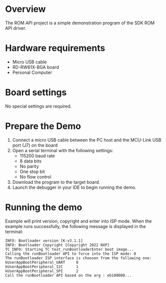 Overview
========
The ROM API project is a simple demonstration program of the SDK ROM API driver.

Hardware requirements
=====================
- Micro USB cable
- RD-RW61X-BGA board
- Personal Computer

Board settings
============
No special settings are required.

Prepare the Demo
===============
1.  Connect a micro USB cable between the PC host and the MCU-Link USB port (J7) on the board
2.  Open a serial terminal with the following settings:
    - 115200 baud rate
    - 8 data bits
    - No parity
    - One stop bit
    - No flow control
3.  Download the program to the target board.
4.  Launch the debugger in your IDE to begin running the demo.

Running the demo
================
Example will print version, copyright and enter into ISP mode.
When the example runs successfully, the following message is displayed in the terminal:

```
INFO: Bootloader version [K-v3.1.1]
INFO: Bootloader Copyright [Copyright 2022 NXP]
TC INFO: Starting TC test_runBootloaderEnter boot image...
Calling the runBootloader API to force into the ISP mode: 0
The runBootloader ISP interface is choosen from the following one:
kUserAppBootPeripheral_UART     0
kUserAppBootPeripheral_I2C      1
kUserAppBootPeripheral_SPI      2
Call the runBootloader API based on the arg : eb100000...
```



